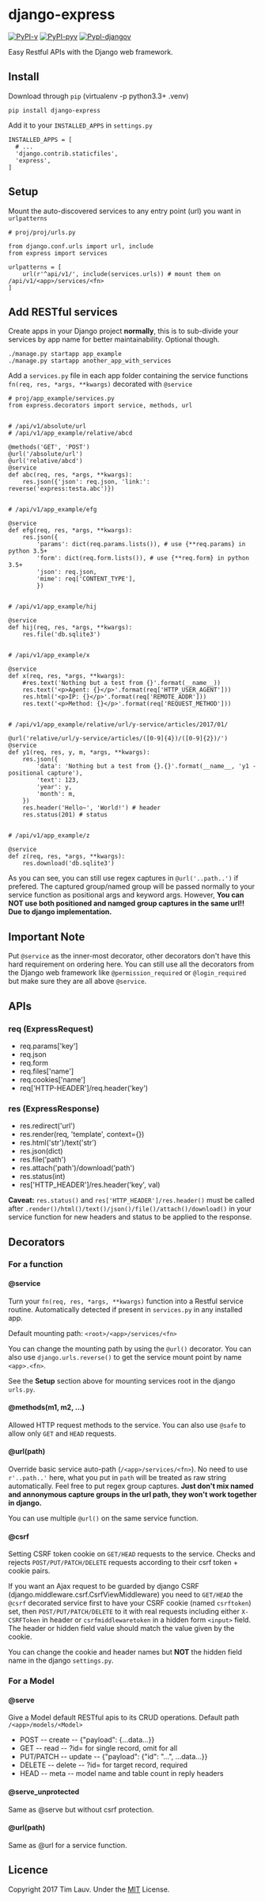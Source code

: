# django-express 
[![PyPI-v](https://img.shields.io/pypi/v/django-express.svg)](https://pypi.python.org/pypi/django-express) 
[![PyPI-pyv](https://img.shields.io/pypi/pyversions/django-express.svg)](https://pypi.python.org/pypi/django-express) 
[![PypI-djangov](https://img.shields.io/badge/Django-1.8%2C%201.9%2C%201.10-44B78B.svg)](https://www.djangoproject.com/)

Easy Restful APIs with the Django web framework.


## Install

Download through `pip` (virtualenv -p python3.3+ .venv)
```
pip install django-express
```

Add it to your `INSTALLED_APPS` in `settings.py`
```
INSTALLED_APPS = [
  # ...
  'django.contrib.staticfiles',
  'express',
]
```


## Setup
Mount the auto-discovered services to any entry point (url) you want in `urlpatterns`
```
# proj/proj/urls.py

from django.conf.urls import url, include
from express import services

urlpatterns = [
    url(r'^api/v1/', include(services.urls)) # mount them on /api/v1/<app>/services/<fn>
]
```


## Add RESTful services
Create apps in your Django project **normally**, this is to sub-divide your services by app name for better maintainability. Optional though.
```
./manage.py startapp app_example
./manage.py startapp another_app_with_services
```

Add a `services.py` file in each app folder containing the service functions `fn(req, res, *args, **kwargs)` decorated with `@service`
```
# proj/app_example/services.py
from express.decorators import service, methods, url


# /api/v1/absolute/url
# /api/v1/app_example/relative/abcd

@methods('GET', 'POST')
@url('/absolute/url')
@url('relative/abcd')
@service
def abc(req, res, *args, **kwargs):
    res.json({'json': req.json, 'link:': reverse('express:testa.abc')})


# /api/v1/app_example/efg

@service
def efg(req, res, *args, **kwargs):
    res.json({
        'params': dict(req.params.lists()), # use {**req.params} in python 3.5+
        'form': dict(req.form.lists()), # use {**req.form} in python 3.5+
        'json': req.json, 
        'mime': req['CONTENT_TYPE'],
        })


# /api/v1/app_example/hij

@service
def hij(req, res, *args, **kwargs):
	res.file('db.sqlite3')


# /api/v1/app_example/x

@service
def x(req, res, *args, **kwargs):
    #res.text('Nothing but a test from {}'.format(__name__))
    res.text('<p>Agent: {}</p>'.format(req['HTTP_USER_AGENT']))
    res.html('<p>IP: {}</p>'.format(req['REMOTE_ADDR']))
    res.text('<p>Method: {}</p>'.format(req['REQUEST_METHOD']))


# /api/v1/app_example/relative/url/y-service/articles/2017/01/

@url('relative/url/y-service/articles/([0-9]{4})/([0-9]{2})/')
@service
def y1(req, res, y, m, *args, **kwargs):
    res.json({
        'data': 'Nothing but a test from {}.{}'.format(__name__, 'y1 - positional capture'),
        'text': 123,
        'year': y,
        'month': m,
    })
    res.header('Hello~', 'World!') # header
    res.status(201) # status


# /api/v1/app_example/z

@service
def z(req, res, *args, **kwargs):
	res.download('db.sqlite3')
```
As you can see, you can still use regex captures in `@url('..path..')` if prefered. The captured group/named group will be passed normally to your service function as positional args and keyword args. However, **You can NOT use both positioned and namged group captures in the same url!! Due to django implementation.**


## Important Note
Put `@service` as the inner-most decorator, other decorators don't have this hard requirement on ordering here. You can still use all 
the decorators from the Django web framework like `@permission_required` or `@login_required` but make sure they are all above `@service`.


## APIs

### req (ExpressRequest)
- req.params['key']
- req.json
- req.form
- req.files['name']
- req.cookies['name']
- req['HTTP-HEADER']/req.header('key')

### res (ExpressResponse)
- res.redirect('url')
- res.render(req, 'template', context={})
- res.html('str')/text('str')
- res.json(dict)
- res.file('path')
- res.attach('path')/download('path')
- res.status(int)
- res['HTTP_HEADER']/res.header('key', val)

**Caveat:** `res.status()` and `res['HTTP_HEADER']/res.header()` must be called after `.render()/html()/text()/json()/file()/attach()/download()` in your service function for new headers and status to be applied to the response.


## Decorators

### For a function
#### @service
Turn your `fn(req, res, *args, **kwargs)` function into a Restful service routine. Automatically detected if present in `services.py` in any installed app.

Default mounting path: `<root>/<app>/services/<fn>`

You can change the mounting path by using the `@url()` decorator. You can also use `django.urls.reverse()` to get the service mount point by name `<app>.<fn>`.

See the **Setup** section above for mounting services root in the django `urls.py`.

#### @methods(m1, m2, ...)
Allowed HTTP request methods to the service. You can also use `@safe` to allow only `GET` and `HEAD` requests.

#### @url(path)
Override basic service auto-path (`/<app>/services/<fn>`). No need to use `r'..path..'` here, what you put in `path` will be treated as raw string automatically. Feel free to put regex group captures. **Just don't mix named and annonymous capture groups in the url path, they won't work together in django.**

You can use multiple `@url()` on the same service function.

#### @csrf
Setting CSRF token cookie on `GET/HEAD` requests to the service. Checks and rejects `POST/PUT/PATCH/DELETE` requests according to their csrf token + cookie pairs.

If you want an Ajax request to be guarded by django CSRF (django.middleware.csrf.CsrfViewMiddleware) you need to `GET/HEAD` the `@csrf` decorated service first to have your CSRF cookie (named `csrftoken`) set, then `POST/PUT/PATCH/DELETE` to it with real requests including either `X-CSRFToken` in header or `csrfmiddlewaretoken` in a hidden form `<input>` field. The header or hidden field value should match the value given by the cookie.

You can change the cookie and header names but **NOT** the hidden field name in the django `settings.py`.

### For a Model
#### @serve
Give a Model default RESTful apis to its CRUD operations. Default path `/<app>/models/<Model>`

* POST -- create -- {"payload": {...data...}}
* GET -- read -- ?id= for single record, omit for all
* PUT/PATCH -- update -- {"payload": {"id": "...", ...data...}}
* DELETE -- delete -- ?id= for target record, required
* HEAD -- meta -- model name and table count in reply headers

#### @serve_unprotected
Same as @serve but without csrf protection.

#### @url(path)
Same as @url for a service function.


## Licence
Copyright 2017 Tim Lauv. 
Under the [MIT](http://opensource.org/licenses/MIT) License.
